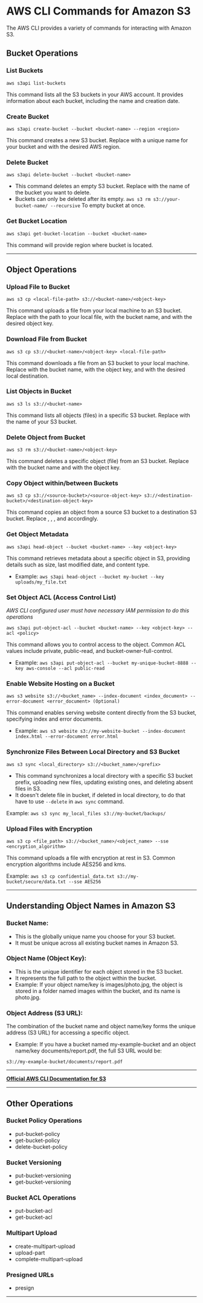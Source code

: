 # AWS CLI Commands for Amazon S3

The AWS CLI provides a variety of commands for interacting with Amazon S3. 

## Bucket Operations

### List Buckets

  ```
  aws s3api list-buckets
  ```
This command lists all the S3 buckets in your AWS account. It provides information about each bucket, including the name and creation date.
### Create Bucket

  ```
  aws s3api create-bucket --bucket <bucket-name> --region <region>
  ```
This command creates a new S3 bucket. Replace <bucket-name> with a unique name for your bucket and <region> with the desired AWS region.
### Delete Bucket
  
  ```
  aws s3api delete-bucket --bucket <bucket-name>
  ```
-  This command deletes an empty S3 bucket. Replace <bucket-name> with the name of the bucket you want to delete. 
-  Buckets can only be deleted after its empty. `aws s3 rm s3://your-bucket-name/ --recursive` To empty bucket at once.
### Get Bucket Location

  ```
  aws s3api get-bucket-location --bucket <bucket-name>
  ```
This command will provide region where bucket is located.

---

## Object Operations
### Upload File to Bucket

  ```
  aws s3 cp <local-file-path> s3://<bucket-name>/<object-key>
  ```
This command uploads a file from your local machine to an S3 bucket. Replace <local-file-path> with the path to your local file, <bucket-name> with the bucket name, and <object-key> with the desired object key.
### Download File from Bucket

  ```
  aws s3 cp s3://<bucket-name>/<object-key> <local-file-path>
  ```
This command downloads a file from an S3 bucket to your local machine. Replace <bucket-name> with the bucket name, <object-key> with the object key, and <local-file-path> with the desired local destination.
### List Objects in Bucket

  ```
  aws s3 ls s3://<bucket-name>
  ```
This command lists all objects (files) in a specific S3 bucket. Replace <bucket-name> with the name of your S3 bucket.
### Delete Object from Bucket

  ```
  aws s3 rm s3://<bucket-name>/<object-key>
  ```
This command deletes a specific object (file) from an S3 bucket. Replace <bucket-name> with the bucket name and <object-key> with the object key.
### Copy Object within/between Buckets

  ```
  aws s3 cp s3://<source-bucket>/<source-object-key> s3://<destination-bucket>/<destination-object-key>
  ```
This command copies an object from a source S3 bucket to a destination S3 bucket. Replace <source-bucket>, <source-object-key>, <destination-bucket>, and <destination-object-key> accordingly.

### Get Object Metadata

```
aws s3api head-object --bucket <bucket-name> --key <object-key>
```
This command retrieves metadata about a specific object in S3, providing details such as size, last modified date, and content type.

-  Example: `aws s3api head-object --bucket my-bucket --key uploads/my_file.txt`


### Set Object ACL (Access Control List)
*AWS CLI configured user must have necessary IAM permission to do this operations*
```
aws s3api put-object-acl --bucket <bucket-name> --key <object-key> --acl <policy>
```
This command allows you to control access to the object. Common ACL values include private, public-read, and bucket-owner-full-control.

-  Example: `aws s3api put-object-acl --bucket my-unique-bucket-8888 --key aws-console --acl public-read`

### Enable Website Hosting on a Bucket

```
aws s3 website s3://<bucket_name> --index-document <index_document> --error-document <error_document> (Optional)
```
This command enables serving website content directly from the S3 bucket, specifying index and error documents.

-  Example: `aws s3 website s3://my-website-bucket --index-document index.html --error-document error.html`

### Synchronize Files Between Local Directory and S3 Bucket

```
aws s3 sync <local_directory> s3://<bucket_name>/<prefix>
```
-  This command synchronizes a local directory with a specific S3 bucket prefix, uploading new files, updating existing ones, and deleting absent files in S3.
-  It doesn't delete file in bucket, if deleted in local directory, to do that have to use `--delete` in `aws sync` command.

Example: `aws s3 sync my_local_files s3://my-bucket/backups/`

### Upload Files with Encryption

```
aws s3 cp <file_path> s3://<bucket_name>/<object_name> --sse <encryption_algorithm>
```
This command uploads a file with encryption at rest in S3. Common encryption algorithms include AES256 and kms.

Example: `aws s3 cp confidential_data.txt s3://my-bucket/secure/data.txt --sse AES256`

---
## Understanding Object Names in Amazon S3

### Bucket Name:
- This is the globally unique name you choose for your S3 bucket.
- It must be unique across all existing bucket names in Amazon S3.

### Object Name (Object Key):
- This is the unique identifier for each object stored in the S3 bucket.
- It represents the full path to the object within the bucket.
- Example: If your object name/key is images/photo.jpg, the object is stored in a folder named images within the bucket, and its name is photo.jpg.

### Object Address (S3 URL):
The combination of the bucket name and object name/key forms the unique address (S3 URL) for accessing a specific object.
-  Example: If you have a bucket named my-example-bucket and an object name/key documents/report.pdf, the full S3 URL would be:
```
s3://my-example-bucket/documents/report.pdf
```
---


**[Official AWS CLI Documentation for S3](https://awscli.amazonaws.com/v2/documentation/api/latest/reference/s3api/index.html)**

---

## Other Operations
### Bucket Policy Operations
-  put-bucket-policy
-  get-bucket-policy
-  delete-bucket-policy

### Bucket Versioning
-  put-bucket-versioning
-  get-bucket-versioning

### Bucket ACL Operations
-  put-bucket-acl
-  get-bucket-acl

### Multipart Upload
-  create-multipart-upload
-  upload-part
-  complete-multipart-upload
### Presigned URLs
-  presign


---
